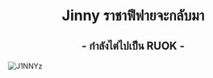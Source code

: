 <h1 align="center">Jinny ราชาฟีฟายจะกลับมา</h1>
<h2 align="center">- กำลังไต่ไปเป็น RUOK -</h2>

<p>&nbsp;<img align="center" src="https://github-readme-stats.vercel.app/api?username=J1NNYz&show_icons=true&theme=dark&locale=en" alt="J1NNYz" /></p>
